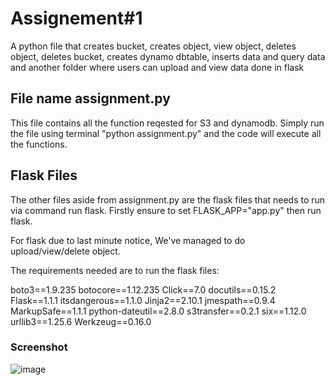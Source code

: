 # Assignement#1
 A python file that creates bucket, creates object, view object, deletes object, deletes bucket, creates dynamo dbtable, inserts data and query data and another folder where users can upload and view data done in flask

## File name assignment.py

This file contains all the function reqested for S3 and dynamodb.
Simply run the file using terminal "python assignment.py" and the code will execute all the functions.

## Flask Files
The other files aside from assignment.py are the flask files that needs to run via command run flask. Firstly ensure to set FLASK_APP="app.py" then run flask.

For flask due to last minute notice, We've managed to do upload/view/delete object.

The requirements needed are to run the flask files:

boto3==1.9.235
botocore==1.12.235
Click==7.0
docutils==0.15.2
Flask==1.1.1
itsdangerous==1.1.0
Jinja2==2.10.1
jmespath==0.9.4
MarkupSafe==1.1.1
python-dateutil==2.8.0
s3transfer==0.2.1
six==1.12.0
urllib3==1.25.6
Werkzeug==0.16.0

### Screenshot
![image](https://user-images.githubusercontent.com/73974236/98271396-dd349e00-1fca-11eb-96a0-fe61fdd2e691.PNG)
